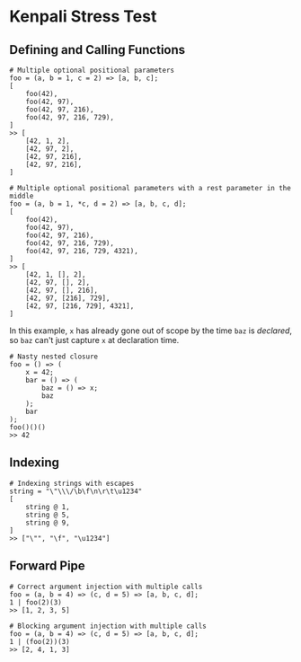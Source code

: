 # Kenpali Stress Test

## Defining and Calling Functions

```
# Multiple optional positional parameters
foo = (a, b = 1, c = 2) => [a, b, c];
[
    foo(42),
    foo(42, 97),
    foo(42, 97, 216),
    foo(42, 97, 216, 729),
]
>> [
    [42, 1, 2],
    [42, 97, 2],
    [42, 97, 216],
    [42, 97, 216],
]
```

```
# Multiple optional positional parameters with a rest parameter in the middle
foo = (a, b = 1, *c, d = 2) => [a, b, c, d];
[
    foo(42),
    foo(42, 97),
    foo(42, 97, 216),
    foo(42, 97, 216, 729),
    foo(42, 97, 216, 729, 4321),
]
>> [
    [42, 1, [], 2],
    [42, 97, [], 2],
    [42, 97, [], 216],
    [42, 97, [216], 729],
    [42, 97, [216, 729], 4321],
]
```

In this example, `x` has already gone out of scope by the time `baz` is *declared*, so `baz` can't just capture `x` at declaration time.

```
# Nasty nested closure
foo = () => (
    x = 42;
    bar = () => (
        baz = () => x;
        baz
    );
    bar
);
foo()()()
>> 42
```

## Indexing


```
# Indexing strings with escapes
string = "\"\\\/\b\f\n\r\t\u1234"
[
    string @ 1,
    string @ 5,
    string @ 9,
]
>> ["\"", "\f", "\u1234"]
```

## Forward Pipe

```
# Correct argument injection with multiple calls
foo = (a, b = 4) => (c, d = 5) => [a, b, c, d];
1 | foo(2)(3)
>> [1, 2, 3, 5]
```

```
# Blocking argument injection with multiple calls
foo = (a, b = 4) => (c, d = 5) => [a, b, c, d];
1 | (foo(2))(3)
>> [2, 4, 1, 3]
```
